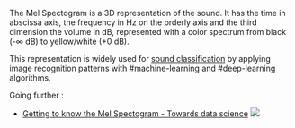 The Mel Spectogram is a 3D representation of the sound. It has the time in abscissa axis, the frequency in Hz on the orderly axis and the third dimension the volume in dB,  represented with a color spectrum from black (-∞ dB) to yellow/white (+0 dB). 

This representation is widely used for [sound classification](Sound%20classification.md) by applying image recognition patterns with #machine-learning and #deep-learning algorithms. 

Going further :
- [Getting to know the Mel Spectogram - Towards data science](https://towardsdatascience.com/getting-to-know-the-mel-spectrogram-31bca3e2d9d0)
![](mel_spectogram.png)